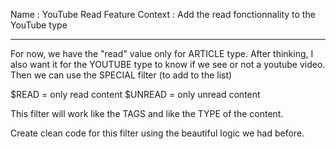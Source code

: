 Name : YouTube Read Feature
Context : Add the read fonctionnality to the YouTube type

---

For now, we have the "read" value only for ARTICLE type. After thinking, I also want it for the YOUTUBE type to know if we see or not a youtube video. Then we can use the SPECIAL filter (to add to the list)

$READ = only read content
$UNREAD = only unread content

This filter will work like the TAGS and like the TYPE of the content.

Create clean code for this filter using the beautiful logic we had before.
